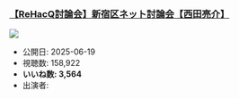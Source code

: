 ### [【ReHacQ討論会】新宿区ネット討論会【西田亮介】](https://www.youtube.com/watch?v=OyI8PLwdbJo)
[![](https://img.youtube.com/vi/OyI8PLwdbJo/sddefault.jpg)](https://www.youtube.com/watch?v=OyI8PLwdbJo)
-   公開日: 2025-06-19
-   視聴数: 158,922
-   **いいね数: 3,564**
-   出演者: 
